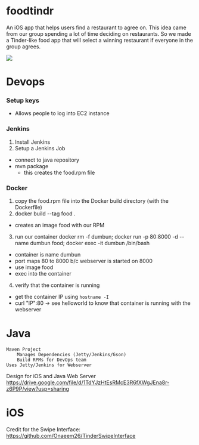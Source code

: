# foodtindr
An iOS app that helps users find a restaurant to agree on.
This idea came from our group spending a lot of time deciding on restaurants.
So we made a Tinder-like food app that will select a winning restaurant if everyone in the group agrees.

![](foodtindr.gif)


# Devops
### Setup keys
- Allows people to log into EC2 instance

### Jenkins
1) Install Jenkins
2) Setup a Jenkins Job
- connect to java repository
- mvn package
    - this creates the food.rpm file

### Docker
1) copy the food.rpm file into the Docker build directory (with the Dockerfile)
2) docker build --tag food .
- creates an image food with our RPM

3) run our container
docker rm -f dumbun; docker run -p 80:8000 -d --name dumbun food; docker exec -it dumbun /bin/bash
- container is name dumbun
- port maps 80 to 8000 b/c webserver is started on 8000
- use image food
- exec into the container


4) verify that the container is running
- get the container IP using `hostname -I`
- curl "IP":80 -> see helloworld to know that container is running with the webserver


# Java
    Maven Project
        Manages Dependencies (Jetty/Jenkins/Gson)
        Build RPMs for DevOps team
    Uses Jetty/Jenkins for Webserver

Design for iOS and Java Web Server
https://drive.google.com/file/d/1TdYJzHtEsRMcE3R6fXWgJEna8r-z6P9P/view?usp=sharing

# iOS
Credit for the Swipe Interface: https://github.com/Onaeem26/TinderSwipeInterface